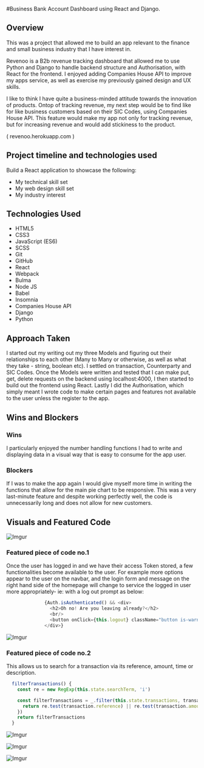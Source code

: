 #Business Bank Account Dashboard using React and Django.


## Overview
This was a project that allowed me to build an app relevant to the finance and small business industry that I have interest in.

Revenoo is a B2b revenue tracking dashboard that allowed me to use Python and Django to handle backend structure and Authorisation, with React for the frontend. I enjoyed adding Companies House API to improve my apps service, as well as exercise my previously gained design and UX skills. 

I like to think I have quite a business-minded attitude towards the innovation of products. Ontop of tracking revenue, my next step would be to find like for like business customers based on their SIC Codes, using Companies House API. This feature would make my app not only for tracking revenue, but for increasing revenue and would add stickiness to the product. 

( revenoo.herokuapp.com )



## Project timeline and technologies used

Build a React application to showcase the following:
* My technical skill set
* My web design skill set
* My industry interest

## Technologies Used

* HTML5
* CSS3
* JavaScript (ES6)
* SCSS
* Git
* GitHub
* React
* Webpack
* Bulma
* Node JS
* Babel
* Insomnia
* Companies House API
* Django
* Python


## Approach Taken
I started out my writing out my three Models and figuring out their relationships to each other (Many to Many or otherwise, as well as what they take - string, boolean etc). I settled on transaction, Counterparty and SIC Codes. Once the Models were written and tested that I can make put, get, delete requests on the backend using localhost:4000, I then started to build out the frontend using React. Lastly I did the Authorisation, which simply meant I wrote code to make certain pages and features not available to the user unless the register to the app.


## Wins and Blockers

### Wins
I particularly enjoyed the number handling functions I had to write and displaying data in a visual way that is easy to consume for the app user.

### Blockers
If I was to make the app again I would give myself more time in writing the functions that allow for the main pie chart to be responsive. This was a very last-minute feature and despite working perfectly well, the code is unnecessarily long and does not allow for new customers.

## Visuals and Featured Code 


![Imgur](https://i.imgur.com/riSZvLg.png)

### Featured piece of code no.1

Once the user has logged in and we have their access Token stored, a few functionalities become available to the user. For example more options appear to the user on the navbar, and the login form and message on the right hand side of the homepage will change to service the logged in user more appropriately- ie: with a log out prompt as below:

```javascript
              {Auth.isAuthenticated() && <div>
                <h2>Oh no! Are you leaving already?</h2>
                <br/>
                <button onClick={this.logout} className="button is-warning ">Logout</button>
              </div>}

```

![Imgur](https://i.imgur.com/R5m60rQ.png)

### Featured piece of code no.2

This allows us to search for a transaction via its reference, amount, time or description.

```javascript
  filterTransactions() {
    const re = new RegExp(this.state.searchTerm, 'i')

    const filterTransactions = _.filter(this.state.transactions, transaction => {
      return re.test(transaction.reference) || re.test(transaction.amount) || re.test(transaction.transaction_timestamp) || re.test(transaction.description)
    })
    return filterTransactions
  }
```

![Imgur](https://i.imgur.com/9a8SsHe.png?1)

![Imgur](https://i.imgur.com/rnvHWcA.png)

![Imgur](https://i.imgur.com/Xuo64Nl.png)
